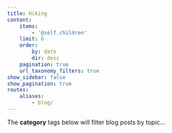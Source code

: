 ```yaml
---
title: Hiking
content:
    items:
        - '@self.children'
    limit: 6
    order:
        by: date
        dir: desc
    pagination: true
    url_taxonomy_filters: true
show_sidebar: false
show_pagination: true
routes:
    aliases:
        - blog/
---
```


The **category** tags below will filter blog posts by topic...